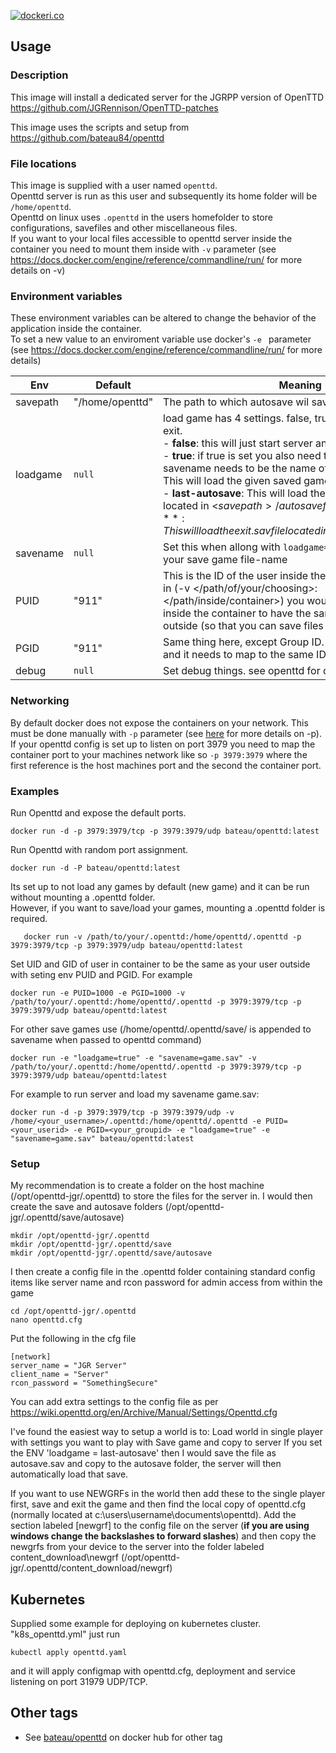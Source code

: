 
[![dockeri.co](https://dockeri.co/image/dewg/openttd-jgr)](https://hub.docker.com/r/dewg/openttd-jgr)
## Usage ##

### Description ###
This image will install a dedicated server for the JGRPP version of OpenTTD
https://github.com/JGRennison/OpenTTD-patches

This image uses the scripts and setup from https://github.com/bateau84/openttd 

### File locations ###
This image is supplied with a user named `openttd`.  
Openttd server is run as this user and subsequently its home folder will be `/home/openttd`.  
Openttd on linux uses `.openttd` in the users homefolder to store configurations, savefiles and other miscellaneous files.  
If you want to your local files accessible to openttd server inside the container you need to mount them inside with `-v` parameter (see https://docs.docker.com/engine/reference/commandline/run/ for more details on -v)


### Environment variables ###
These environment variables can be altered to change the behavior of the application inside the container.  
To set a new value to an enviroment variable use docker's `-e ` parameter (see https://docs.docker.com/engine/reference/commandline/run/ for more details)  

| Env | Default | Meaning |
| --- | ------- | ------- |
| savepath | "/home/openttd" | The path to which autosave wil save |
| loadgame | `null` | load game has 4 settings. false, true, last-autosave and exit.<br>  - **false**: this will just start server and create a new game.<br>  - **true**: if true is set you also need to set savename. savename needs to be the name of the saved game file. This will load the given saved game.<br>  - **last-autosave**: This will load the last autosaved game located in <$savepath>/autosave folder.<br>  - **exit**: This will load the exit.sav file located in <$savepath>/autosave/. |
| savename | `null` | Set this when allong with `loadgame=true` to the value of your save game file-name |
| PUID | "911" | This is the ID of the user inside the container. If you mount in (-v </path/of/your/choosing>:</path/inside/container>) you would need for the user inside the container to have the same ID as your user outside (so that you can save files for example). |
| PGID | "911" | Same thing here, except Group ID. Your user has a group, and it needs to map to the same ID inside the container. |
| debug | `null` | Set debug things. see openttd for debug options |


### Networking ###
By default docker does not expose the containers on your network. This must be done manually with `-p` parameter (see [here](https://docs.docker.com/engine/reference/commandline/run/) for more details on -p).
If your openttd config is set up to listen on port 3979 you need to map the container port to your machines network like so `-p 3979:3979` where the first reference is the host machines port and the second the container port.

### Examples ###

Run Openttd and expose the default ports.  

    docker run -d -p 3979:3979/tcp -p 3979:3979/udp bateau/openttd:latest

Run Openttd with random port assignment.  

    docker run -d -P bateau/openttd:latest

Its set up to not load any games by default (new game) and it can be run without mounting a .openttd folder.  
However, if you want to save/load your games, mounting a .openttd folder is required.

	   docker run -v /path/to/your/.openttd:/home/openttd/.openttd -p 3979:3979/tcp -p 3979:3979/udp bateau/openttd:latest

Set UID and GID of user in container to be the same as your user outside with seting env PUID and PGID.
For example

    docker run -e PUID=1000 -e PGID=1000 -v /path/to/your/.openttd:/home/openttd/.openttd -p 3979:3979/tcp -p 3979:3979/udp bateau/openttd:latest

For other save games use (/home/openttd/.openttd/save/ is appended to savename when passed to openttd command)

    docker run -e "loadgame=true" -e "savename=game.sav" -v /path/to/your/.openttd:/home/openttd/.openttd -p 3979:3979/tcp -p 3979:3979/udp bateau/openttd:latest

For example to run server and load my savename game.sav:

    docker run -d -p 3979:3979/tcp -p 3979:3979/udp -v /home/<your_username>/.openttd:/home/openttd/.openttd -e PUID=<your_userid> -e PGID=<your_groupid> -e "loadgame=true" -e "savename=game.sav" bateau/openttd:latest

### Setup ###
My recommendation is to create a folder on the host machine (/opt/openttd-jgr/.openttd) to store the files for the server in. I would then create the save and autosave folders (/opt/openttd-jgr/.openttd/save/autosave) 

	mkdir /opt/openttd-jgr/.openttd
	mkdir /opt/openttd-jgr/.openttd/save
	mkdir /opt/openttd-jgr/.openttd/save/autosave

I then create a config file in the .openttd folder containing standard config items like server name and rcon password for admin access from within the game

	cd /opt/openttd-jgr/.openttd
	nano openttd.cfg
Put the following in the cfg file
	
	[network]
	server_name = "JGR Server"
	client_name = "Server"
	rcon_password = "SomethingSecure"
You can add extra settings to the config file as per https://wiki.openttd.org/en/Archive/Manual/Settings/Openttd.cfg

I've found the easiest way to setup a world is to:
Load world in single player with settings you want to play with
Save game and copy to server
If you set the ENV 'loadgame = last-autosave' then I would save the file as autosave.sav and copy to the autosave folder, the server will then automatically load that save.

If you want to use NEWGRFs in the world then add these to the single player first, save and exit the game and then find the local copy of openttd.cfg (normally located at c:\users\username\documents\openttd). Add the section labeled [newgrf] to the config file on the server (**if you are using windows change the backslashes to forward slashes**) and then copy the newgrfs from your device to the server into the folder labeled content_download\newgrf (/opt/openttd-jgr/.openttd/content_download/newgrf)

## Kubernetes ##

Supplied some example for deploying on kubernetes cluster. "k8s_openttd.yml"
just run 

    kubectl apply openttd.yaml

and it will apply configmap with openttd.cfg, deployment and service listening on port 31979 UDP/TCP.

## Other tags ##
   * See [bateau/openttd](https://hub.docker.com/r/bateau/openttd) on docker hub for other tag
